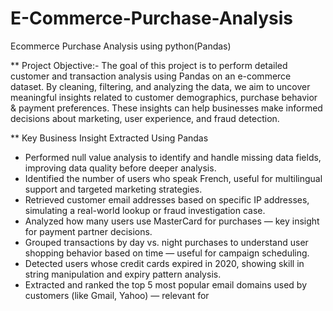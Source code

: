 # E-Commerce-Purchase-Analysis
Ecommerce Purchase Analysis using python(Pandas)

** Project Objective:-
The goal of this project is to perform detailed customer and transaction analysis using Pandas on an e-commerce dataset. By cleaning, filtering, and analyzing the data, we aim to uncover meaningful insights related to customer demographics, purchase behavior & payment preferences. These insights can help businesses make informed decisions about marketing, user experience, and fraud detection.

** Key Business Insight Extracted Using Pandas

- Performed null value analysis to identify and handle missing data fields, improving data quality before deeper analysis.
- Identified the number of users who speak French, useful for multilingual support and targeted marketing strategies.
- Retrieved customer email addresses based on specific IP addresses, simulating a real-world lookup or fraud investigation case.
- Analyzed how many users use MasterCard for purchases — key insight for payment partner decisions.
- Grouped transactions by day vs. night purchases to understand user shopping behavior based on time — useful for campaign scheduling.
- Detected users whose credit cards expired in 2020, showing skill in string manipulation and expiry pattern analysis.
- Extracted and ranked the top 5 most popular email domains used by customers (like Gmail, Yahoo) — relevant for
